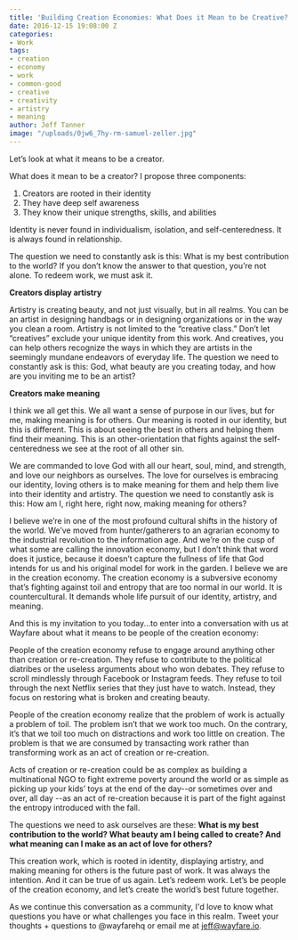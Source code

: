 ```yaml
---
title: 'Building Creation Economies: What Does it Mean to be Creative?'
date: 2016-12-15 19:08:00 Z
categories:
- Work
tags:
- creation
- economy
- work
- common-good
- creative
- creativity
- artistry
- meaning
author: Jeff Tanner
image: "/uploads/0jw6_7hy-rm-samuel-zeller.jpg"
---
```


Let’s look at what it means to be a creator.

What does it mean to be a creator? I propose three components:
1. Creators are rooted in their identity
2. They have deep self awareness
3. They know their unique strengths, skills, and abilities

Identity is never found in individualism, isolation, and self-centeredness. It is always found in relationship.

The question we need to constantly ask is this: What is my best contribution to the world? If you don’t know the answer to that question, you’re not alone. To redeem work, we must ask it.
<!-- more -->

**Creators display artistry**

Artistry is creating beauty, and not just visually, but in all realms. You can be an artist in designing handbags or in designing organizations or in the way you clean a room. Artistry is not limited to the “creative class.” Don’t let “creatives” exclude your unique identity from this work. And creatives, you can help others recognize the ways in which they are artists in the seemingly mundane endeavors of everyday life. The question we need to constantly ask is this: God, what beauty are you creating today, and how are you inviting me to be an artist?

**Creators make meaning**

I think we all get this. We all want a sense of purpose in our lives, but for me, making meaning is for others. Our meaning is rooted in our identity, but this is different. This is about seeing the best in others and helping them find their meaning.
This is an other-orientation that fights against the self-centeredness we see at the root of all other sin. 

We are commanded to love God with all our heart, soul, mind, and strength, and love our neighbors as ourselves. The love for ourselves is embracing our identity, loving others is to make meaning for them and help them live into their identity and artistry. 
The question we need to constantly ask is this: How am I, right here, right now, making meaning for others?

I believe we’re in one of the most profound cultural shifts in the history of the world. We’ve moved from hunter/gatherers to an agrarian economy to the industrial revolution to the information age. And we’re on the cusp of what some are calling the innovation economy, but I don’t think that word does it justice, because it doesn’t capture the fullness of life that God intends for us and his original model for work in the garden. I believe we are in the creation economy. The creation economy is a subversive economy that’s fighting against toil and entropy that are too normal in our world. It is countercultural. It demands whole life pursuit of our identity, artistry, and meaning.

And this is my invitation to you today...to enter into a conversation with us at Wayfare about what it means to be people of the creation economy: 

People of the creation economy refuse to engage around anything other than creation or re-creation. They refuse to contribute to the political diatribes or the useless arguments about who won debates. They refuse to scroll mindlessly through Facebook or Instagram feeds. They refuse to toil through the next Netflix series that they just have to watch. Instead, they focus on restoring what is broken and creating beauty. 

People of the creation economy realize that the problem of work is actually a problem of toil. The problem isn’t that we work too much. On the contrary, it’s that we toil too much on distractions and work too little on creation. The problem is that we are consumed by transacting work rather than transforming work as an act of creation or re-creation. 

Acts of creation or re-creation could be as complex as building a multinational NGO to fight extreme poverty around the world or as simple as picking up your kids’ toys at the end of the day--or sometimes over and over, all day --as an act of re-creation because it is part of the fight against the entropy introduced with the fall.

The questions we need to ask ourselves are these: **What is my best contribution to the world? What beauty am I being called to create? And what meaning can I make as an act of love for others?**

This creation work, which is rooted in identity, displaying artistry, and making meaning for others is the future past of work. It was always the intention. And it can be true of us again. Let’s redeem work. Let’s be people of the creation economy, and let’s create the world’s best future together.

As we continue this conversation as a community, I'd love to know what questions you have or what challenges you face in this realm. Tweet your thoughts + questions to @wayfarehq or email me at jeff@wayfare.io.